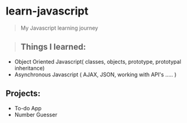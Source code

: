 # learn-javascript
> My Javascript learning journey


> ## Things I learned:
  * Object Oriented Javascript( classes, objects, prototype, prototypal inheritance)
  * Asynchronous Javascript ( AJAX, JSON, working with API's ..... )
  
  
  ## Projects:
  * To-do App
  * Number Guesser
